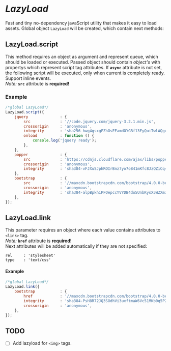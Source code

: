 # *LazyLoad*
Fast and tiny no-dependency javaScript utility that makes it easy to load assets.
Global object `LazyLoad` will be created, which contain next methods:
## LazyLoad.script
This method requires an object as argument and represent queue, which should be loaded or executed.
Passed object should contain *object's* with propertys which represent script tag attributes.
If **`async`** attribute is not set, the following script will be executed, only when current is completely ready.  
Support inline events.  
*Note:* **`src`** attribute is **required!**
### Example
```javascript
/*global LazyLoad*/
LazyLoad.script({
    jquery              : {
        src             : '//code.jquery.com/jquery-3.2.1.min.js',
        crossorigin     : 'anonymous',
        integrity       : 'sha256-hwg4gsxgFZhOsEEamdOYGBf13FyQuiTwlAQgxVSNgt4=',
        onload          : function () {
            console.log('jquery ready');    
        },
    },
    popper              : {
        src             : 'https://cdnjs.cloudflare.com/ajax/libs/popper.js/1.12.3/umd/popper.min.js',
        crossorigin     : 'anonymous',
        integrity       : 'sha384-vFJXuSJphROIrBnz7yo7oB41mKfc8JzQZiCq4NCceLEaO4IHwicKwpJf9c9IpFgh'
    },
    bootstrap           : {
        src             : '//maxcdn.bootstrapcdn.com/bootstrap/4.0.0-beta.2/js/bootstrap.min.js',
        crossorigin     : 'anonymous',
        integrity       : 'sha384-alpBpkh1PFOepccYVYDB4do5UnbKysX5WZXm3XxPqe5iKTfUKjNkCk9SaVuEZflJ'
    },
});
```
## LazyLoad.link
This parameter requires an object where each value contains attributes to `<link>` tag.  
*Note:* **`href`** attribute is **required!**  
Next attributes will be added automatically if they are not specified:
```
rel     : 'stylesheet'
type    : 'text/css'
```
#### Example
```javascript
/*global LazyLoad*/
LazyLoad.link({
    bootstrap           : {
        href            : '//maxcdn.bootstrapcdn.com/bootstrap/4.0.0-beta.2/css/bootstrap.min.css',
        integrity       : 'sha384-PsH8R72JQ3SOdhVi3uxftmaW6Vc51MKb0q5P2rRUpPvrszuE4W1povHYgTpBfshb',
        crossorigin     : 'anonymous',
    },
});
```

## TODO
- [ ] Add lazyload for `<img>` tags.
